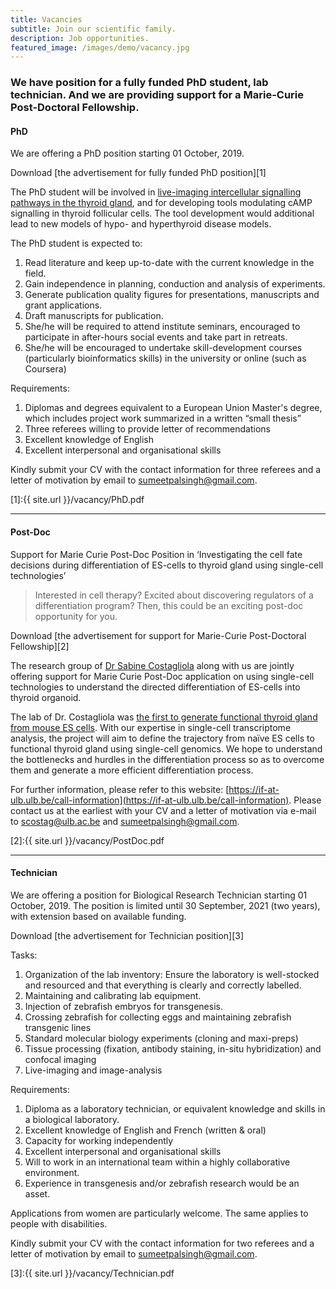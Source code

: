 ```yaml
---
title: Vacancies
subtitle: Join our scientific family.
description: Job opportunities.
featured_image: /images/demo/vacancy.jpg
---
```


### We have position for a fully funded PhD student, lab technician. And we are providing support for a Marie-Curie Post-Doctoral Fellowship.

#### PhD

We are offering a PhD position starting 01 October, 2019.

Download [the advertisement for fully funded PhD position][1]

The PhD student will be involved in [live-imaging intercellular signalling pathways in the thyroid gland](https://sumeetpalsingh.github.io/project/live-imaging), and for developing tools modulating cAMP signalling in thyroid follicular cells. The tool development would additional lead to new models of hypo- and hyperthyroid disease models. 

The PhD student is expected to: 
1. Read literature and keep up-to-date with the current knowledge in the field.
2. Gain independence in planning, conduction and analysis of experiments.
3. Generate publication quality figures for presentations, manuscripts and grant applications.
4. Draft manuscripts for publication.
5. She/he will be required to attend institute seminars, encouraged to participate in after-hours social events and take part in retreats.
6. She/he will be encouraged to undertake skill-development courses (particularly bioinformatics skills) in the university or online (such as Coursera)

Requirements: 
1. Diplomas and degrees equivalent to a European Union Master's degree, which includes project work summarized in a written “small thesis”
2. Three referees willing to provide letter of recommendations
3. Excellent knowledge of English
4. Excellent interpersonal and organisational skills

Kindly submit your CV with the contact information for three referees and a letter of motivation by email to sumeetpalsingh@gmail.com.

[1]:{{ site.url }}/vacancy/PhD.pdf

---

#### Post-Doc

Support for Marie Curie Post-Doc Position in ‘Investigating the cell fate decisions during differentiation of ES-cells to thyroid gland using single-cell technologies’

>Interested in cell therapy? Excited about discovering regulators of a differentiation program? Then, this could be an exciting post-doc opportunity for you.

Download [the advertisement for support for Marie-Curie Post-Doctoral Fellowship][2]

The research group of [Dr Sabine Costagliola](https://costalab.ulb.ac.be/) along with us are jointly offering support for Marie Curie Post-Doc application on using single-cell technologies to understand the directed differentiation of ES-cells into thyroid organoid.  

The lab of Dr. Costagliola was [the first to generate functional thyroid gland from mouse ES cells](https://www.ncbi.nlm.nih.gov/pubmed/23051751). With our expertise in single-cell transcriptome analysis, the project will aim to define the trajectory from naïve ES cells to functional thyroid gland using single-cell genomics. We hope to understand the bottlenecks and hurdles in the differentiation process so as to overcome them and generate a more efficient differentiation process.

For further information, please refer to this website: [https://if-at-ulb.ulb.be/call-information](https://if-at-ulb.ulb.be/call-information).
Please contact us at the earliest with your CV and a letter of motivation via e-mail to scostag@ulb.ac.be and sumeetpalsingh@gmail.com. 

[2]:{{ site.url }}/vacancy/PostDoc.pdf

---

#### Technician

We are offering a position for Biological Research Technician starting 01 October, 2019. The position is limited until 30 September, 2021 (two years), with extension based on available funding.  

Download [the advertisement for Technician position][3]

Tasks: 
1. Organization of the lab inventory: Ensure the laboratory is well-stocked and resourced and that everything is clearly and correctly labelled.
2. Maintaining and calibrating lab equipment.
3. Injection of zebrafish embryos for transgenesis.
4. Crossing zebrafish for collecting eggs and maintaining zebrafish transgenic lines
5. Standard molecular biology experiments (cloning and maxi-preps)
6. Tissue processing (fixation, antibody staining, in-situ hybridization) and confocal imaging
7. Live-imaging and image-analysis  

Requirements: 
1. Diploma as a laboratory technician, or equivalent knowledge and skills in a biological laboratory. 
2. Excellent knowledge of English and French (written & oral)
3. Capacity for working independently
4. Excellent interpersonal and organisational skills
5. Will to work in an international team within a highly collaborative environment. 
6. Experience in transgenesis and/or zebrafish research would be an asset.

Applications from women are particularly welcome. The same applies to people with disabilities.

Kindly submit your CV with the contact information for two referees and a letter of motivation by email to sumeetpalsingh@gmail.com.

[3]:{{ site.url }}/vacancy/Technician.pdf


